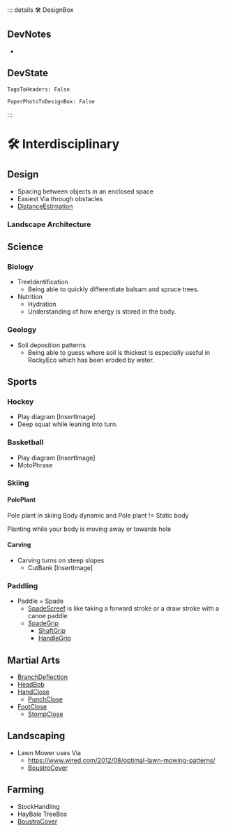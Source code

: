 ::: details 🛠 <dev>DesignBox</dev>

## DevNotes

-

## DevState

`TagsToHeaders: False`

`PaperPhotoToDesignBox: False`

:::

# 🛠 Interdisciplinary

## Design

- Spacing between objects in an enclosed space
- Easiest Via through obstacles
- [DistanceEstimation](/reference/Neuro/Estimation/DistanceEstimation)

### Landscape Architecture

## Science

### Biology

- TreeIdentification
    - Being able to quickly differentiate balsam and spruce trees.
- Nutrition
    - Hydration
    - Understanding of how energy is stored in the body.

### Geology

- Soil deposition patterns
    - Being able to guess where soil is thickest is especially useful in RockyEco which has been eroded by water.

## Sports

### Hockey

- Play diagram [InsertImage]
- Deep squat while leaning into turn.

### Basketball

- Play diagram [InsertImage]
- MotoPhrase

### Skiing

#### PolePlant

Pole plant in skiing
Body dynamic and Pole plant != Static body

Planting while your body is moving away or towards hole

#### Carving

- Carving turns on steep slopes
    - CutBank [InsertImage]  

### Paddling

- Paddle = Spade
    - [SpadeScreef](/reference/Moto/SpadeMoto/SpadeScreef) is like taking a forward stroke or a draw stroke with a canoe paddle
    - [SpadeGrip](/reference/Moto/SpadeMoto/SpadeGrip)
        - [ShaftGrip](/reference/Moto/SpadeMoto/ShaftGrip)
        - [HandleGrip](/reference/Moto/SpadeMoto/HandleGrip)

## Martial Arts

- [BranchDeflection](/reference/Moto/VegeMoto/BranchDeflection)
- [HeadBob](/reference/Moto/HeadMoto/Overview)
- [HandClose](/reference/Moto/HandMoto/Overview)
    - [PunchClose](/reference/Moto/HandMoto/Overview)
- [FootClose](/reference/Moto/FootMoto/Overview)
    - [StompClose](/reference/Moto/FootMoto/Overview)

## Landscaping

- Lawn Mower uses Via
    - <https://www.wired.com/2012/08/optimal-lawn-mowing-patterns/>
    - [BoustroCover](/reference/Via/ViaTheorem/ViaCover/BoustroCover)

## Farming

- StockHandling
- HayBale TreeBox  
- [BoustroCover](/reference/Via/ViaTheorem/ViaCover/BoustroCover)
